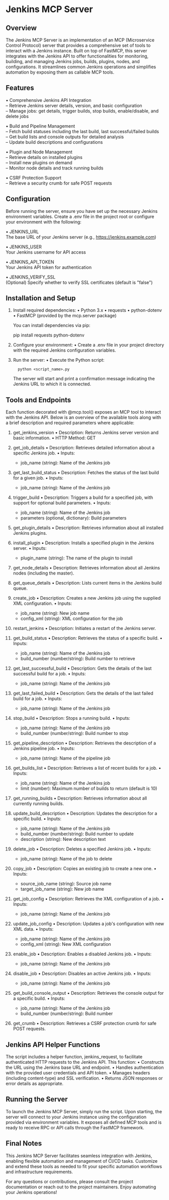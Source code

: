 Jenkins MCP Server
===================

Overview
--------
The Jenkins MCP Server is an implementation of an MCP (Microservice Control Protocol) server that provides a comprehensive set of tools to interact with a Jenkins instance. Built on top of FastMCP, this server integrates with the Jenkins API to offer functionalities for monitoring, building, and managing Jenkins jobs, builds, plugins, nodes, and configurations. It streamlines common Jenkins operations and simplifies automation by exposing them as callable MCP tools.

Features
--------
• Comprehensive Jenkins API Integration  
  – Retrieve Jenkins server details, version, and basic configuration  
  – Manage jobs: get details, trigger builds, stop builds, enable/disable, and delete jobs

• Build and Pipeline Management  
  – Fetch build statuses including the last build, last successful/failed builds  
  – Get build lists and console outputs for detailed analysis  
  – Update build descriptions and configurations

• Plugin and Node Management  
  – Retrieve details on installed plugins  
  – Install new plugins on demand  
  – Monitor node details and track running builds

• CSRF Protection Support  
  – Retrieve a security crumb for safe POST requests

Configuration
-------------
Before running the server, ensure you have set up the necessary Jenkins environment variables. Create a .env file in the project root or configure your environment with the following:

• JENKINS_URL  
  The base URL of your Jenkins server (e.g., https://jenkins.example.com)

• JENKINS_USER  
  Your Jenkins username for API access

• JENKINS_API_TOKEN  
  Your Jenkins API token for authentication

• JENKINS_VERIFY_SSL  
  (Optional) Specify whether to verify SSL certificates (default is "false")

Installation and Setup
----------------------
1. Install required dependencies:
   • Python 3.x
   • requests
   • python-dotenv
   • FastMCP (provided by the mcp.server package)

   You can install dependencies via pip:
   
      pip install requests python-dotenv

2. Configure your environment:
   • Create a .env file in your project directory with the required Jenkins configuration variables.

3. Run the server:
   • Execute the Python script:
     
         python <script_name>.py

   The server will start and print a confirmation message indicating the Jenkins URL to which it is connected.

Tools and Endpoints
-------------------
Each function decorated with @mcp.tool() exposes an MCP tool to interact with the Jenkins API. Below is an overview of the available tools along with a brief description and required parameters where applicable:

1. get_jenkins_version
   • Description: Returns Jenkins server version and basic information.
   • HTTP Method: GET

2. get_job_details
   • Description: Retrieves detailed information about a specific Jenkins job.
   • Inputs:
     - job_name (string): Name of the Jenkins job

3. get_last_build_status
   • Description: Fetches the status of the last build for a given job.
   • Inputs:
     - job_name (string): Name of the Jenkins job

4. trigger_build
   • Description: Triggers a build for a specified job, with support for optional build parameters.
   • Inputs:
     - job_name (string): Name of the Jenkins job
     - parameters (optional, dictionary): Build parameters

5. get_plugin_details
   • Description: Retrieves information about all installed Jenkins plugins.

6. install_plugin
   • Description: Installs a specified plugin in the Jenkins server.
   • Inputs:
     - plugin_name (string): The name of the plugin to install

7. get_node_details
   • Description: Retrieves information about all Jenkins nodes (including the master).

8. get_queue_details
   • Description: Lists current items in the Jenkins build queue.

9. create_job
   • Description: Creates a new Jenkins job using the supplied XML configuration.
   • Inputs:
     - job_name (string): New job name
     - config_xml (string): XML configuration for the job

10. restart_jenkins
    • Description: Initiates a restart of the Jenkins server.

11. get_build_status
    • Description: Retrieves the status of a specific build.
    • Inputs:
      - job_name (string): Name of the Jenkins job
      - build_number (number/string): Build number to retrieve

12. get_last_successful_build
    • Description: Gets the details of the last successful build for a job.
    • Inputs:
      - job_name (string): Name of the Jenkins job

13. get_last_failed_build
    • Description: Gets the details of the last failed build for a job.
    • Inputs:
      - job_name (string): Name of the Jenkins job

14. stop_build
    • Description: Stops a running build.
    • Inputs:
      - job_name (string): Name of the Jenkins job
      - build_number (number/string): Build number to stop

15. get_pipeline_description
    • Description: Retrieves the description of a Jenkins pipeline job.
    • Inputs:
      - job_name (string): Name of the pipeline job

16. get_builds_list
    • Description: Retrieves a list of recent builds for a job.
    • Inputs:
      - job_name (string): Name of the Jenkins job
      - limit (number): Maximum number of builds to return (default is 10)

17. get_running_builds
    • Description: Retrieves information about all currently running builds.

18. update_build_description
    • Description: Updates the description for a specific build.
    • Inputs:
      - job_name (string): Name of the Jenkins job
      - build_number (number/string): Build number to update
      - description (string): New description text

19. delete_job
    • Description: Deletes a specified Jenkins job.
    • Inputs:
      - job_name (string): Name of the job to delete

20. copy_job
    • Description: Copies an existing job to create a new one.
    • Inputs:
      - source_job_name (string): Source job name
      - target_job_name (string): New job name

21. get_job_config
    • Description: Retrieves the XML configuration of a job.
    • Inputs:
      - job_name (string): Name of the Jenkins job

22. update_job_config
    • Description: Updates a job's configuration with new XML data.
    • Inputs:
      - job_name (string): Name of the Jenkins job
      - config_xml (string): New XML configuration

23. enable_job
    • Description: Enables a disabled Jenkins job.
    • Inputs:
      - job_name (string): Name of the Jenkins job

24. disable_job
    • Description: Disables an active Jenkins job.
    • Inputs:
      - job_name (string): Name of the Jenkins job

25. get_build_console_output
    • Description: Retrieves the console output for a specific build.
    • Inputs:
      - job_name (string): Name of the Jenkins job
      - build_number (number/string): Build number

26. get_crumb
    • Description: Retrieves a CSRF protection crumb for safe POST requests.

Jenkins API Helper Functions
----------------------------
The script includes a helper function, jenkins_request, to facilitate authenticated HTTP requests to the Jenkins API. This function:
• Constructs the URL using the Jenkins base URL and endpoint.
• Handles authentication with the provided user credentials and API token.
• Manages headers (including content-type) and SSL verification.
• Returns JSON responses or error details as appropriate.

Running the Server
------------------
To launch the Jenkins MCP Server, simply run the script. Upon starting, the server will connect to your Jenkins instance using the configuration provided via environment variables. It exposes all defined MCP tools and is ready to receive RPC or API calls through the FastMCP framework.

Final Notes
-----------
This Jenkins MCP Server facilitates seamless integration with Jenkins, enabling flexible automation and management of CI/CD tasks. Customize and extend these tools as needed to fit your specific automation workflows and infrastructure requirements.

For any questions or contributions, please consult the project documentation or reach out to the project maintainers. Enjoy automating your Jenkins operations!